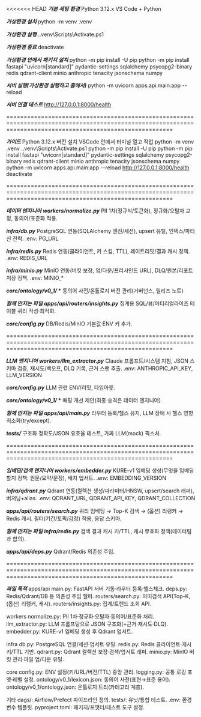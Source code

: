 <<<<<<< HEAD
**_기본 세팅_**
**_환경_**
Python 3.12.x
VS Code + Python

**_가상환경 설치_**
python -m venv .venv

**_가상환경 실행_**
.\.venv\Scripts\Activate.ps1

**_가상환경 종료_**
deactivate

**_가상환경 안에서 패키지 설치_**
python -m pip install -U pip
python -m pip install fastapi "uvicorn[standard]" pydantic-settings sqlalchemy psycopg2-binary redis qdrant-client minio anthropic tenacity jsonschema numpy

**_서버 실행(가상환경 실행하고 홈에서)_**
python -m uvicorn apps.api.main:app --reload

**_서버 연결 테스트_**
http://127.0.0.1:8000/health

============================================================================================================================================================

**_가이드_**
Python 3.12.x 버전 설치
VSCode 안에서 터미널 열고 작업
python -m venv .venv
.\.venv\Scripts\Activate.ps1
python -m pip install -U pip
python -m pip install fastapi "uvicorn[standard]" pydantic-settings sqlalchemy psycopg2-binary redis qdrant-client minio anthropic tenacity jsonschema numpy
python -m uvicorn apps.api.main:app --reload
http://127.0.0.1:8000/health
deactivate

============================================================================================================================================================

**_데이터 엔지니어_**
**_workers/normalize.py_**
PII 1차(정규식/토큰화), 정규화/오탈자 교정, 동의어/표준화 적용.

**_infra/db.py_**
PostgreSQL 연동(SQLAlchemy 엔진/세션), upsert 유틸, 인덱스/파티션 전략.
.env: PG_URL

**_infra/redis.py_**
Redis 연동(클라이언트, 키 스킴, TTL), 레이트리밋/결과 캐시 정책.
.env: REDIS_URL

**_infra/minio.py_**
MinIO 연동(버킷 보장, 업/다운/프리사인드 URL), DLQ/원본/리포트 저장 정책.
.env: MINIO\_\*

**_core/ontology/v0_1/_ \***
동의어 사전/온톨로지 버전 관리(거버넌스, 릴리즈 노트)

**_함께 만지는 파일_**
**_apps/api/routers/insights.py_**
집계용 SQL/뷰/머티리얼라이즈 테이블 쿼리 작성·최적화.

**_core/config.py_**
DB/Redis/MinIO 기본값·ENV 키 추가.

============================================================================================================================================================

**_LLM 엔지니어_**
**_workers/llm_extractor.py_**
Claude 프롬프트/시스템 지침, JSON 스키마 검증, 재시도/백오프, DLQ 기록, 근거 스팬 추출.
.env: ANTHROPIC_API_KEY, LLM_VERSION

**_core/config.py_**
LLM 관련 ENV/리밋, 타임아웃.

**_core/ontology/v0_1/_ \***
매핑 개선 제안(최종 승격은 데이터 엔지니어).

**_함께 만지는 파일_**
**_apps/api/main.py_**
라우터 등록/헬스 유지, LLM 장애 시 헬스 영향 최소화(try/except).

**_tests/_**
구조화 정확도/JSON 유효율 테스트, 가짜 LLM(mock) 픽스처.

============================================================================================================================================================

**_임베딩/검색 엔지니어_**
**_workers/embedder.py_**
KURE-v1 임베딩 생성(무엇을 임베딩할지 정책: 원문/요약/문장), 배치 업서트.
.env: EMBEDDING_VERSION

**_infra/qdrant.py_**
Qdrant 연동(컬렉션 생성/파라미터/HNSW, upsert/search 래퍼), 버저닝+alias.
.env: QDRANT_URL, QDRANT_API_KEY, QDRANT_COLLECTION

**_apps/api/routers/search.py_**
쿼리 임베딩 → Top-K 검색 → (옵션) 리랭커 → Redis 캐시.
필터(기간/토픽/감정) 적용, 응답 스키마.

**_함께 만지는 파일_**
**_infra/redis.py_**
검색 결과 캐시 키/TTL, 캐시 무효화 정책(데이터팀과 합의).

**_apps/api/deps.py_**
Qdrant/Redis 의존성 주입.

============================================================================================================================================================

**_파일 목적_**
apps/api
main.py: FastAPI 서버 기동·라우터 등록·헬스체크.
deps.py: Redis/Qdrant/DB 등 의존성 주입 헬퍼.
routers/search.py: 의미검색 API(Top-K, (옵션) 리랭커, 캐시).
routers/insights.py: 집계/트렌드 조회 API.

workers
normalize.py: PII 1차·정규화·오탈자·동의어/표준화 처리.
llm_extractor.py: LLM 프롬프팅으로 JSON 구조화(+근거·재시도·DLQ).
embedder.py: KURE-v1 임베딩 생성 후 Qdrant 업서트.

infra
db.py: PostgreSQL 연결/세션·업서트 유틸.
redis.py: Redis 클라이언트·캐시 키/TTL 기반.
qdrant.py: Qdrant 컬렉션 보장·검색/업서트 래퍼.
minio.py: MinIO 버킷 관리·파일 업/다운 유틸.

core
config.py: ENV 설정(키/URL/버전/TTL) 중앙 관리.
logging.py: 공통 로깅 포맷·레벨 설정.
ontology/v0_1/lexicon.json: 동의어 사전(표현→표준 용어).
ontology/v0_1/ontology.json: 온톨로지 트리(카테고리 계층).

기타
dags/: Airflow/Prefect 파이프라인 정의.
tests/: 유닛/통합 테스트.
.env: 환경변수 템플릿.
pyproject.toml: 패키지/포맷터/테스트 도구 설정.